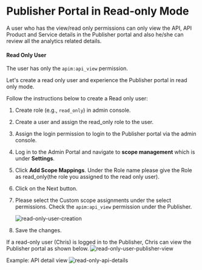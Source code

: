 # Publisher Portal in Read-only Mode
A user who has the view/read only permissions can only view the API, API Product and Service details in the Publisher
portal and also he/she can review all the analytics related details.

#### Read Only User
The user has only the `apim:api_view` permission.

Let's create a read only user and experience the Publisher portal in read only mode.

Follow the instructions below to create a Read only user:
1. Create role (e.g., `read_only`) in admin console.
2. Create a user and assign the read_only role to the user.
3. Assign the login permission to login to the Publisher portal via the admin console.
4. Log in to the Admin Portal and navigate to **scope management** which is under **Settings**.
5. Click **Add Scope Mappings**.
   Under the Role name please give the Role as read_only(the role you assigned to the read only user).
6. Click on the Next button.
7. Please select the Custom scope assignments under the select permissions.
   Check the `apim:api_view` permission under the Publisher.

   ![read-only-user-creation]({{base_path}}/assets/img/learn/api-security/read-only-user-creation.png)

8. Save the changes.

If a read-only user (Chris) is logged in to the Publisher, Chris can view the Publisher portal as shown below.
![read-only-user-publisher-view]({{base_path}}/assets/img/learn/api-security/read-only-api-view.png)

Example: API detail view
![read-only-api-details]({{base_path}}/assets/img/learn/api-security/read-only-api-details.png)
